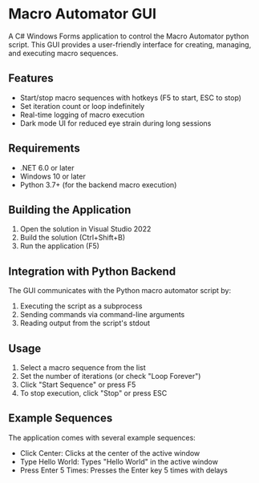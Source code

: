 # Macro Automator GUI

A C# Windows Forms application to control the Macro Automator python script. This GUI provides a user-friendly interface for creating, managing, and executing macro sequences.

## Features

- Start/stop macro sequences with hotkeys (F5 to start, ESC to stop)
- Set iteration count or loop indefinitely 
- Real-time logging of macro execution
- Dark mode UI for reduced eye strain during long sessions

## Requirements

- .NET 6.0 or later
- Windows 10 or later
- Python 3.7+ (for the backend macro execution)

## Building the Application

1. Open the solution in Visual Studio 2022
2. Build the solution (Ctrl+Shift+B)
3. Run the application (F5)

## Integration with Python Backend

The GUI communicates with the Python macro automator script by:
1. Executing the script as a subprocess
2. Sending commands via command-line arguments
3. Reading output from the script's stdout

## Usage

1. Select a macro sequence from the list
2. Set the number of iterations (or check "Loop Forever")
3. Click "Start Sequence" or press F5
4. To stop execution, click "Stop" or press ESC

## Example Sequences

The application comes with several example sequences:
- Click Center: Clicks at the center of the active window
- Type Hello World: Types "Hello World" in the active window
- Press Enter 5 Times: Presses the Enter key 5 times with delays
